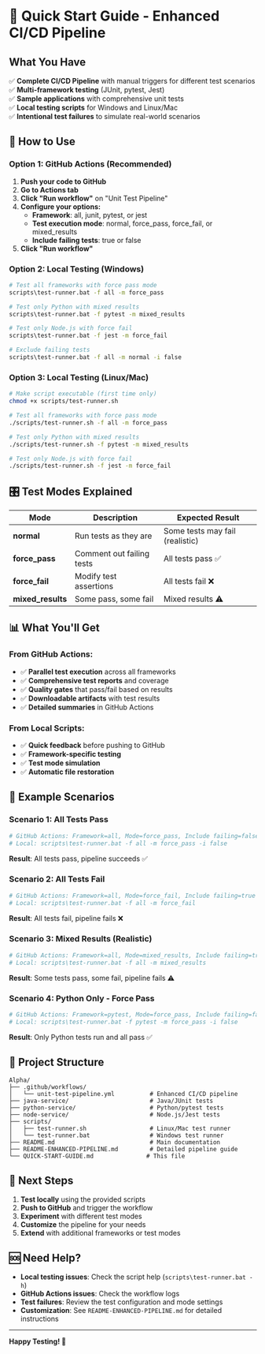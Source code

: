 # 🚀 Quick Start Guide - Enhanced CI/CD Pipeline

## What You Have

✅ **Complete CI/CD Pipeline** with manual triggers for different test scenarios  
✅ **Multi-framework testing** (JUnit, pytest, Jest)  
✅ **Sample applications** with comprehensive unit tests  
✅ **Local testing scripts** for Windows and Linux/Mac  
✅ **Intentional test failures** to simulate real-world scenarios  

## 🎯 How to Use

### Option 1: GitHub Actions (Recommended)

1. **Push your code to GitHub**
2. **Go to Actions tab**
3. **Click "Run workflow"** on "Unit Test Pipeline"
4. **Configure your options:**
   - **Framework**: all, junit, pytest, or jest
   - **Test execution mode**: normal, force_pass, force_fail, or mixed_results
   - **Include failing tests**: true or false
5. **Click "Run workflow"**

### Option 2: Local Testing (Windows)

```bash
# Test all frameworks with force pass mode
scripts\test-runner.bat -f all -m force_pass

# Test only Python with mixed results
scripts\test-runner.bat -f pytest -m mixed_results

# Test only Node.js with force fail
scripts\test-runner.bat -f jest -m force_fail

# Exclude failing tests
scripts\test-runner.bat -f all -m normal -i false
```

### Option 3: Local Testing (Linux/Mac)

```bash
# Make script executable (first time only)
chmod +x scripts/test-runner.sh

# Test all frameworks with force pass mode
./scripts/test-runner.sh -f all -m force_pass

# Test only Python with mixed results
./scripts/test-runner.sh -f pytest -m mixed_results

# Test only Node.js with force fail
./scripts/test-runner.sh -f jest -m force_fail
```

## 🎛️ Test Modes Explained

| Mode | Description | Expected Result |
|------|-------------|-----------------|
| **normal** | Run tests as they are | Some tests may fail (realistic) |
| **force_pass** | Comment out failing tests | All tests pass ✅ |
| **force_fail** | Modify test assertions | All tests fail ❌ |
| **mixed_results** | Some pass, some fail | Mixed results ⚠️ |

## 📊 What You'll Get

### From GitHub Actions:
- ✅ **Parallel test execution** across all frameworks
- ✅ **Comprehensive test reports** and coverage
- ✅ **Quality gates** that pass/fail based on results
- ✅ **Downloadable artifacts** with test results
- ✅ **Detailed summaries** in GitHub Actions

### From Local Scripts:
- ✅ **Quick feedback** before pushing to GitHub
- ✅ **Framework-specific testing**
- ✅ **Test mode simulation**
- ✅ **Automatic file restoration**

## 🎯 Example Scenarios

### Scenario 1: All Tests Pass
```bash
# GitHub Actions: Framework=all, Mode=force_pass, Include failing=false
# Local: scripts\test-runner.bat -f all -m force_pass -i false
```
**Result**: All tests pass, pipeline succeeds ✅

### Scenario 2: All Tests Fail
```bash
# GitHub Actions: Framework=all, Mode=force_fail, Include failing=true
# Local: scripts\test-runner.bat -f all -m force_fail
```
**Result**: All tests fail, pipeline fails ❌

### Scenario 3: Mixed Results (Realistic)
```bash
# GitHub Actions: Framework=all, Mode=mixed_results, Include failing=true
# Local: scripts\test-runner.bat -f all -m mixed_results
```
**Result**: Some tests pass, some fail, pipeline fails ⚠️

### Scenario 4: Python Only - Force Pass
```bash
# GitHub Actions: Framework=pytest, Mode=force_pass, Include failing=false
# Local: scripts\test-runner.bat -f pytest -m force_pass -i false
```
**Result**: Only Python tests run and all pass ✅

## 📁 Project Structure

```
Alpha/
├── .github/workflows/
│   └── unit-test-pipeline.yml          # Enhanced CI/CD pipeline
├── java-service/                       # Java/JUnit tests
├── python-service/                     # Python/pytest tests
├── node-service/                       # Node.js/Jest tests
├── scripts/
│   ├── test-runner.sh                  # Linux/Mac test runner
│   └── test-runner.bat                 # Windows test runner
├── README.md                           # Main documentation
├── README-ENHANCED-PIPELINE.md         # Detailed pipeline guide
└── QUICK-START-GUIDE.md               # This file
```

## 🚀 Next Steps

1. **Test locally** using the provided scripts
2. **Push to GitHub** and trigger the workflow
3. **Experiment** with different test modes
4. **Customize** the pipeline for your needs
5. **Extend** with additional frameworks or test modes

## 🆘 Need Help?

- **Local testing issues**: Check the script help (`scripts\test-runner.bat -h`)
- **GitHub Actions issues**: Check the workflow logs
- **Test failures**: Review the test configuration and mode settings
- **Customization**: See `README-ENHANCED-PIPELINE.md` for detailed instructions

---

**Happy Testing! 🎉**


